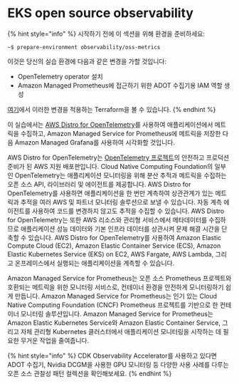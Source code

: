 # EKS open source observability

{% hint style="info" %}
시작하기 전에 이 섹션을 위해 환경을 준비하세요:

```
~$ prepare-environment observability/oss-metrics
```

이것은 당신의 실습 환경에 다음과 같은 변경을 가할 것입니다:

* OpenTelemetry operator 설치&#x20;
* Amazon Managed Prometheus에 접근하기 위한 ADOT 수집기용 IAM 역할 생성&#x20;

[여기](https://github.com/aws-samples/eks-workshop-v2/tree/stable/manifests/modules/observability/oss-metrics/.workshop/terraform)에서 이러한 변경을 적용하는 Terraform을 볼 수 있습니다.
{% endhint %}



이 실습에서는 [AWS Distro for OpenTelemetry](https://aws-otel.github.io/)를 사용하여 애플리케이션에서 메트릭을 수집하고, Amazon Managed Service for Prometheus에 메트릭을 저장한 다음 Amazon Managed Grafana를 사용하여 시각화할 것입니다.

AWS Distro for OpenTelemetry는 [OpenTelemetry 프로젝트](https://opentelemetry.io/)의 안전하고 프로덕션 준비가 된 AWS 지원 배포판입니다. Cloud Native Computing Foundation의 일부인 OpenTelemetry는 애플리케이션 모니터링을 위해 분산 추적과 메트릭을 수집하는 오픈 소스 API, 라이브러리 및 에이전트를 제공합니다. AWS Distro for OpenTelemetry를 사용하면 애플리케이션을 한 번만 계측하여 상관관계가 있는 메트릭과 추적을 여러 AWS 및 파트너 모니터링 솔루션으로 보낼 수 있습니다. 자동 계측 에이전트를 사용하여 코드를 변경하지 않고도 추적을 수집할 수 있습니다. AWS Distro for OpenTelemetry는 또한 AWS 리소스와 관리형 서비스에서 메타데이터를 수집하므로 애플리케이션 성능 데이터와 기본 인프라 데이터를 상관시켜 문제 해결 시간을 단축할 수 있습니다. AWS Distro for OpenTelemetry를 사용하여 Amazon Elastic Compute Cloud (EC2), Amazon Elastic Container Service (ECS), Amazon Elastic Kubernetes Service (EKS) on EC2, AWS Fargate, AWS Lambda, 그리고 온프레미스에서 실행되는 애플리케이션을 계측할 수 있습니다.

Amazon Managed Service for Prometheus는 오픈 소스 Prometheus 프로젝트와 호환되는 메트릭을 위한 모니터링 서비스로, 컨테이너 환경을 안전하게 모니터링하기 쉽게 만듭니다. Amazon Managed Service for Prometheus는 인기 있는 Cloud Native Computing Foundation (CNCF) Prometheus 프로젝트를 기반으로 한 컨테이너 모니터링 솔루션입니다. Amazon Managed Service for Prometheus는 Amazon Elastic Kubernetes Service와 Amazon Elastic Container Service, 그리고 자체 관리형 Kubernetes 클러스터에서 애플리케이션 모니터링을 시작하는 데 필요한 무거운 작업을 줄여줍니다.

{% hint style="info" %}
CDK Observability Accelerator를 사용하고 있다면 ADOT 수집기, Nvidia DCGM을 사용한 GPU 모니터링 등 다양한 사용 사례를 다루는 오픈 소스 관찰성 패턴 컬렉션을 확인해보세요.
{% endhint %}

